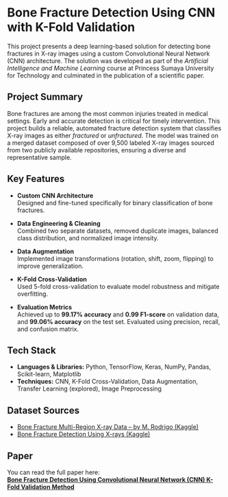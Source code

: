 # Bone Fracture Detection Using CNN with K-Fold Validation

This project presents a deep learning-based solution for detecting bone fractures in X-ray images using a custom Convolutional Neural Network (CNN) architecture. The solution was developed as part of the *Artificial Intelligence and Machine Learning* course at Princess Sumaya University for Technology and culminated in the publication of a scientific paper.

## Project Summary

Bone fractures are among the most common injuries treated in medical settings. Early and accurate detection is critical for timely intervention. This project builds a reliable, automated fracture detection system that classifies X-ray images as either *fractured* or *unfractured*. The model was trained on a merged dataset composed of over 9,500 labeled X-ray images sourced from two publicly available repositories, ensuring a diverse and representative sample.

## Key Features

- **Custom CNN Architecture**  
  Designed and fine-tuned specifically for binary classification of bone fractures.

- **Data Engineering & Cleaning**  
  Combined two separate datasets, removed duplicate images, balanced class distribution, and normalized image intensity.

- **Data Augmentation**  
  Implemented image transformations (rotation, shift, zoom, flipping) to improve generalization.

- **K-Fold Cross-Validation**  
  Used 5-fold cross-validation to evaluate model robustness and mitigate overfitting.

- **Evaluation Metrics**  
  Achieved up to **99.17% accuracy** and **0.99 F1-score** on validation data, and **99.06% accuracy** on the test set. Evaluated using precision, recall, and confusion matrix.

## Tech Stack

- **Languages & Libraries:** Python, TensorFlow, Keras, NumPy, Pandas, Scikit-learn, Matplotlib  
- **Techniques:** CNN, K-Fold Cross-Validation, Data Augmentation, Transfer Learning (explored), Image Preprocessing

## Dataset Sources

- [Bone Fracture Multi-Region X-ray Data – by M. Rodrigo (Kaggle)](https://www.kaggle.com/datasets/bmadushanirodrigo/fracture-multi-region-x-ray-data)
- [Bone Fracture Detection Using X-rays (Kaggle)](https://www.kaggle.com/datasets/vuppalaadithyasairam/bone-fracture-detection-using-xrays)

## Paper

You can read the full paper here:  
**[Bone Fracture Detection Using Convolutional Neural Network (CNN) K-Fold Validation Method](./Bone%20Fracture%20Detection%20Using%20Convulutional%20Neural%20Network%20(CNN)%20K-Fold%20Validation%20Method.pdf)**

